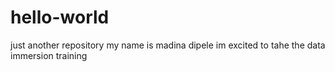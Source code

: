 # hello-world
just another repository
my name is madina dipele im excited to tahe the data immersion training

